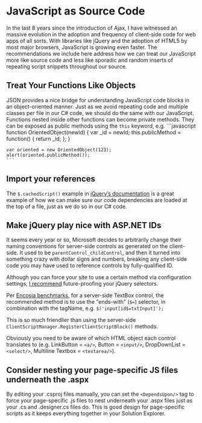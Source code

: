 # JavaScript as Source Code
In the last 8 years since the introduction of Ajax, I have witnessed an massive evolution in the adoption and frequency of client-side code for web apps of all sorts. With libraries like jQuery and the adoption of HTML5 by most major browsers, JavaScript is growing even faster. The recommendations we include here address how we can treat our JavaScript more like source code and less like sporadic and random inserts of repeating script snippets throughout our source.

## Treat Your Functions Like Objects
JSON provides a nice bridge for understanding JavaScript code blocks in an object-oriented manner. Just as we avoid repeating code and multiple classes per file in our C# code, we should do the same with our JavaScript. Functions nested inside other functions can become private methods. They can be exposed as public methods using the `this` keyword, e.g.
    ```javascript
    function OrientedObject(newId) {
        var _id = newId;
        this.publicMethod = function() {
            return _id;
        };
    }
    
    var oriented = new OrientedObject(123);
    alert(oriented.publicMethod());
    ```
## Import your references
The `$.cachedScript()` example in [jQuery’s documentation](http://api.jquery.com/jQuery.getScript/) is a great example of how we can make sure our code dependencies are loaded at the top of a file, just as we do so in our C# code.

## Make jQuery play nice with ASP.NET IDs
It seems every year or so, Microsoft decides to arbitrarily change their naming conventions for server-side controls as generated on the client-side. It used to be `parentControl_childControl`, and then it turned into something crazy with dollar signs and numbers, breaking any client-side code you may have used to reference controls by fully-qualified ID.

Although you can force your site to use a certain method via configuration settings, [I recommend](http://mustfollow.wordpress.com/2012/08/12/optimizing-jquery-selectors-for-asp-net-controls/) future-proofing your jQuery selectors.

Per [Encosia benchmarks](http://encosia.com/11-keystrokes-that-made-my-jquery-selector-run-10x-faster/), for a server-side TextBox control, the recommended method is to use the "ends-with" (`$=`) selector, in combination with the tagName, e.g. `$('input[id$=txtInput]');`

This is so much friendlier than using the server-side `ClientScriptManager.RegisterClientScriptBlock()` methods.

Obviously you need to be aware of which HTML object each control translates to (e.g. LinkButton = `<a/>`, Button = `<input/>`, DropDownList = `<select/>`, Multiline Textbox = `<textarea/>`).

## Consider nesting your page-specific JS files underneath the .aspx
By editing your .csproj files manually, you can set the `<DependsUpon/>` tag to force your page-specific .js files to nest underneath your .aspx files just as your .cs and .designer.cs files do. This is good design for page-specific scripts as it keeps everything together in your Solution Explorer.